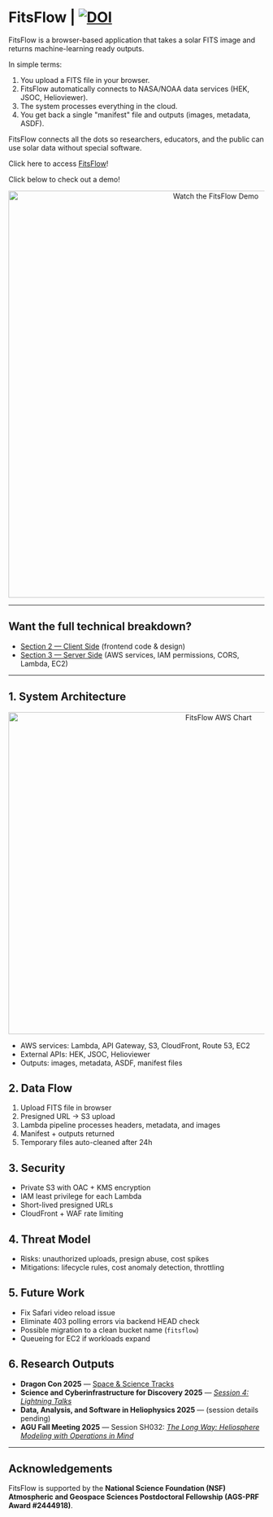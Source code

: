 # FitsFlow | [![DOI](https://zenodo.org/badge/1044586127.svg)](https://doi.org/10.5281/zenodo.17069413)

FitsFlow is a browser-based application that takes a solar FITS image and returns machine-learning ready outputs.  

In simple terms:  
1. You upload a FITS file in your browser.  
2. FitsFlow automatically connects to NASA/NOAA data services (HEK, JSOC, Helioviewer).  
3. The system processes everything in the cloud.  
4. You get back a single "manifest" file and outputs (images, metadata, ASDF).  

FitsFlow connects all the dots so researchers, educators, and the public can use solar data without special software.  

Click here to access [FitsFlow](https://www.fitsflow.org)!

Click below to check out a demo!

<p align="center">
  <a href="https://youtu.be/6J0IHxmNrg8?si=E2_0lrwMLrccvFSm" target="_blank">
    <img src="https://indiajacksonphd.s3.us-east-1.amazonaws.com/youtube_thumbnail.png" alt="Watch the FitsFlow Demo" width="800"/>
  </a>
</p>


---

## Want the full technical breakdown?
- [Section 2 — Client Side](client/) (frontend code & design)  
- [Section 3 — Server Side](server/) (AWS services, IAM permissions, CORS, Lambda, EC2)  

---

## 1. System Architecture

<center><img width="811" height="633" alt="FitsFlow AWS Chart" src="https://github.com/user-attachments/assets/4403f8b9-ace5-4fe7-8d4f-3ce2b1e809e1" /></center>



- AWS services: Lambda, API Gateway, S3, CloudFront, Route 53, EC2
- External APIs: HEK, JSOC, Helioviewer
- Outputs: images, metadata, ASDF, manifest files

## 2. Data Flow
1. Upload FITS file in browser
2. Presigned URL → S3 upload
3. Lambda pipeline processes headers, metadata, and images
4. Manifest + outputs returned
5. Temporary files auto-cleaned after 24h

## 3. Security
- Private S3 with OAC + KMS encryption
- IAM least privilege for each Lambda
- Short-lived presigned URLs
- CloudFront + WAF rate limiting

## 4. Threat Model
- Risks: unauthorized uploads, presign abuse, cost spikes
- Mitigations: lifecycle rules, cost anomaly detection, throttling

## 5. Future Work
- Fix Safari video reload issue
- Eliminate 403 polling errors via backend HEAD check
- Possible migration to a clean bucket name (`fitsflow`)
- Queueing for EC2 if workloads expand

## 6. Research Outputs
- **Dragon Con 2025** — [Space & Science Tracks](https://app.core-apps.com/dragoncon25/speakers/aadbab04df55073681678e0c579dbd8d)  
- **Science and Cyberinfrastructure for Discovery 2025** — *[Session 4: Lightning Talks](https://arctic.gsu.edu/training/scd/#lightning-talks)*  
- **Data, Analysis, and Software in Heliophysics 2025** — (session details pending)  
- **AGU Fall Meeting 2025** — Session SH032: *[The Long Way: Heliosphere Modeling with Operations in Mind](https://agu.confex.com/agu/agu25/webprogrampreliminary/Session251735.html)*  

---

## Acknowledgements
FitsFlow is supported by the **National Science Foundation (NSF) Atmospheric and Geospace Sciences Postdoctoral Fellowship (AGS-PRF Award #2444918)**.  
